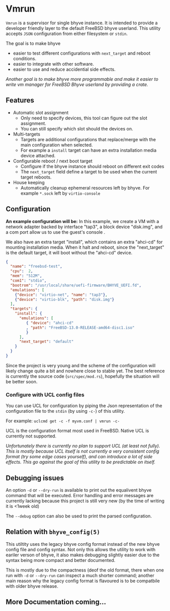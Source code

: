 # Vmrun

`Vmrun` is a supervisor for single bhyve instance. It is intended to provide a developer friendly layer to the default FreeBSD bhyve userland. This utility accepts `JSON` configuration from either filesystem or `stdin`.

The goal is to make bhyve
- easier to test different configurations with `next_target` and reboot conditions.
- easier to integrate with other software.
- easier to use and reduce accidential side effects. 

*Another goal is to make bhyve more programmable and make it easier to write vm manager for FreeBSD Bhyve userland by providing a crate.*


## Features

- Automatic slot assignment 
  - Only need to specify devices, this tool can figure out the slot assignment.
  - You can still specify which slot should the devices on.
- Multi-targets
  - Targets are additional configurations that replace/merge with the main configuration when selected.
  - For example a `install` target can have an extra installation media device attached. 
- Configurable reboot / next boot target
  - Configure if the bhyve instance should reboot on different exit codes
  - The `next_target` field define a target to be used when the current target reboots.
- House keeping
  - Automatically cleanup ephemeral resources left by bhyve. For example `*.sock` left by `virtio-console`
 
## Configuration
**An example configuration will be:**
In this example, we create a VM with a network adapter backed by interface "tap3", a block device "disk.img", and a com port allow us to use the guest's console .

We also have an extra target "install", which contains an extra "ahci-cd" for mounting installation media. When it halt and reboot, since the "next_target" is the default target, it will boot without the "ahci-cd" device.
```json
{
  "name": "freebsd-test",
  "cpu":  2,
  "mem": "512M",
  "com1": "stdio",
  "bootrom": "/usr/local/share/uefi-firmware/BHYVE_UEFI.fd",
  "emulations": [
    {"device": "virtio-net", "name": "tap3"},
    {"device": "virtio-blk", "path": "disk.img"}
  ],
  "targets": {
    "install": {
      "emulations": [
         { "device": "ahci-cd"
         , "path": "FreeBSD-13.0-RELEASE-amd64-disc1.iso"
         }
      ],
      "next_target": "default"
    }
  }
}
```

Since the project is very young and the scheme of the configuration will likely change quite a bit and nowhere close to stable yet. The best reference is currently the source code (`src/spec/mod.rs`), hopefully the situation will be better soon. 

### Configure with UCL config files
You can use UCL for configuration by piping the Json representation of the configuration file to the `stdin` (by using `-c-`) of this utility.

For example: `uclcmd get -c -f myvm.conf | vmrun -c-`

UCL is the configuration format most used in FreeBSD. Native UCL is currently not supported.

*Unfortunately there is currently no plan to support UCL (at least not fully). This is 
mostly because UCL itself is not currently a very consistent config format (try some edge cases yourself), and can introduce a lot of side effects. This go against the goal of this utility to be predictable on itself.*


## Debugging issues
An option `-d` or `--dry-run` is available to print out the equalivent bhyve command that will be executed. Error handling and error messages are currently lacking because this project is still very new (by the time of writing it is <1week old)

The `--debug` option can also be used to print the parsed configuration.

## Relation with `bhyve_config(5)`

This utiltity uses the legacy bhyve config format instead of the new bhyve config file and config syntax. Not only this allows the utility to work with eariler verson of bhyve, it also makes debugging slightly easier due to the syntax being more compact and better documented.


This is mostly due to the compactness (deof the old format, there when one run with `-d` or `--dry-run` can inspect a much shorter command; another main reason why the legacy config format is flavoured is to be compatbile with older bhyve release.

## More Documentation coming...

